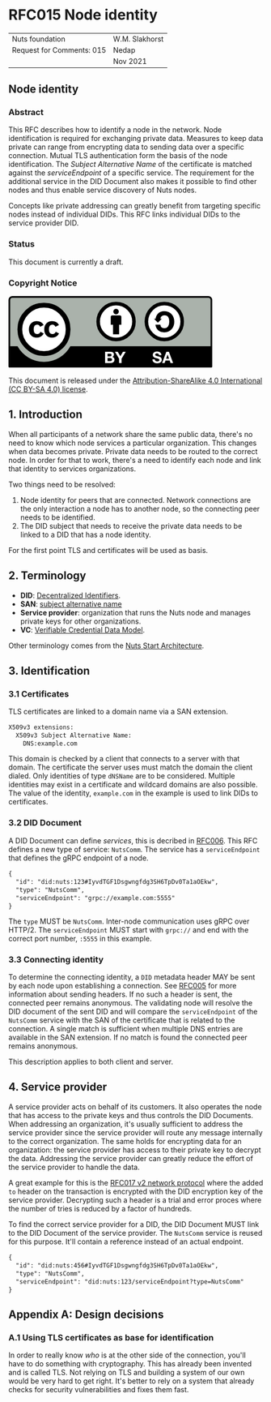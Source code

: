 # RFC015 Node identity

|  |  |
| :--- | :--- |
| Nuts foundation | W.M. Slakhorst |
| Request for Comments: 015 | Nedap |
|  | Nov 2021 |

## Node identity

### Abstract

This RFC describes how to identify a node in the network. Node identification is required for exchanging private data.
Measures to keep data private can range from encrypting data to sending data over a specific connection.
Mutual TLS authentication form the basis of the node identification.
The *Subject Alternative Name* of the certificate is matched against the *serviceEndpoint* of a specific service.
The requirement for the additional service in the DID Document also makes it possible to find other nodes and thus enable service discovery of Nuts nodes.

Concepts like private addressing can greatly benefit from targeting specific nodes instead of individual DIDs.
This RFC links individual DIDs to the service provider DID.

### Status

This document is currently a draft.

### Copyright Notice

![](../.gitbook/assets/license.png)

This document is released under the [Attribution-ShareAlike 4.0 International \(CC BY-SA 4.0\) license](https://creativecommons.org/licenses/by-sa/4.0/).

## 1. Introduction

When all participants of a network share the same public data, there's no need to know which node services a particular organization.
This changes when data becomes private. Private data needs to be routed to the correct node.
In order for that to work, there's a need to identify each node and link that identity to services organizations.

Two things need to be resolved:

1. Node identity for peers that are connected. Network connections are the only interaction a node has to another node, so the connecting peer needs to be identified.
2. The DID subject that needs to receive the private data needs to be linked to a DID that has a node identity.

For the first point TLS and certificates will be used as basis.

## 2. Terminology

* **DID**: [Decentralized Identifiers](https://www.w3.org/TR/did-core/).
* **SAN**: [subject alternative name](https://datatracker.ietf.org/doc/html/rfc5280#section-4.2.1.6)
* **Service provider**: organization that runs the Nuts node and manages private keys for other organizations.
* **VC**: [Verifiable Credential Data Model](https://www.w3.org/TR/vc-data-model/).

Other terminology comes from the [Nuts Start Architecture](rfc001-nuts-start-architecture.md#nuts-start-architecture).

## 3. Identification

### 3.1 Certificates

TLS certificates are linked to a domain name via a SAN extension.

```
X509v3 extensions:
  X509v3 Subject Alternative Name:
    DNS:example.com
```

This domain is checked by a client that connects to a server with that domain. The certificate the server uses must match the domain the client dialed.
Only identities of type `dNSName` are to be considered.
Multiple identities may exist in a certificate and wildcard domains are also possible.
The value of the identity, `example.com` in the example is used to link DIDs to certificates.

### 3.2 DID Document

A DID Document can define *services*, this is decribed in [RFC006](rfc006-distributed-registry.md). This RFC defines a new type of service: `NutsComm`.
The service has a `serviceEndpoint` that defines the gRPC endpoint of a node.

```
{
  "id": "did:nuts:123#IyvdTGF1Dsgwngfdg3SH6TpDv0Ta1aOEkw",
  "type": "NutsComm",
  "serviceEndpoint": "grpc://example.com:5555"
}
```

The `type` MUST be `NutsComm`. Inter-node communication uses gRPC over HTTP/2.
The `serviceEndpoint` MUST start with `grpc://` and end with the correct port number, `:5555` in this example.

### 3.3 Connecting identity

To determine the connecting identity, a `DID` metadata header MAY be sent by each node upon establishing a connection. 
See [RFC005](rfc005-distributed-network-using-grpc.md) for more information about sending headers. If no such a header is sent, the connected peer remains anonymous.
The validating node will resolve the DID document of the sent DID and will compare the `serviceEndpoint` of the `NutsComm` service with the SAN of the certificate that is related to the connection.
A single match is sufficient when multiple DNS entries are available in the SAN extension. If no match is found the connected peer remains anonymous.

This description applies to both client and server.

## 4. Service provider

A service provider acts on behalf of its customers. It also operates the node that has access to the private keys and thus controls the DID Documents.
When addressing an organization, it's usually sufficient to address the service provider since the service provider will route any message internally to the correct organization.
The same holds for encrypting data for an organization: the service provider has access to their private key to decrypt the data.
Addressing the service provider can greatly reduce the effort of the service provider to handle the data.

A great example for this is the [RFC017 v2 network protocol](rfc017-distributed-network-grpc-v2.md) where the added `to` header on the transaction is encrypted with the DID encryption key of the service provider.
Decrypting such a header is a trial and error proces where the number of tries is reduced by a factor of hundreds.

To find the correct service provider for a DID, the DID Document MUST link to the DID Document of the service provider.
The `NutsComm` service is reused for this purpose. It'll contain a reference instead of an actual endpoint.

```
{
  "id": "did:nuts:456#IyvdTGF1Dsgwngfdg3SH6TpDv0Ta1aOEkw",
  "type": "NutsComm",
  "serviceEndpoint": "did:nuts:123/serviceEndpoint?type=NutsComm"
}
```

## Appendix A: Design decisions

### A.1 Using TLS certificates as base for identification

In order to really know *who* is at the other side of the connection, you'll have to do something with cryptography. This has already been invented and is called TLS.
Not relying on TLS and building a system of our own would be very hard to get right. It's better to rely on a system that already checks for security vulnerabilities and fixes them fast.


